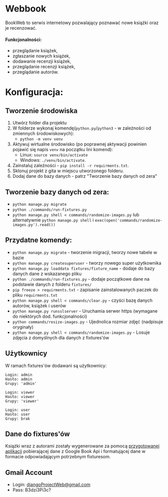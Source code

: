 # Webbook
BookWeb to serwis internetowy pozwalający poznawać nowe książki oraz je recenzować.

#### Funkcjonalności:
- przeglądanie książek,
- zgłaszanie nowych książek,
- dodawanie recenzji książek,
- przeglądanie recenzji książek,
- przeglądanie autorów.

# Konfiguracja:

## Tworzenie środowiska
1. Utwórz folder dla projektu
2. W folderze wykonaj komendę(`python.py`/`python3` - w zależności od zmiennych środowiskowych):
   - `python -m venv venv`
3. Aktywuj wirtualne środowisko (po poprawnej aktywacji powinien pojawić się napis `venv` na początku lini komend):
   - Linux: `source venv/bin/activate` 
   - Windows: `./venv/bin/activate`.
4. Zainstaluj zależności - `pip install -r requirments.txt`.
5. Sklonuj projekt z gita w miejscu utworzonego folderu.
6. Dodaj dane do bazy danych - patrz "Tworzenie bazy danych od zera"

## Tworzenie bazy danych od zera:
- `python manage.py migrate`
- `python ./commands/run-fixtures.py`
- `python manage.py shell < commands/randomize-images.py` lub alternatywnie `python manage.py shell` i `exec(open('commands/randomize-images.py').read())`

## Przydatne komendy:
- `python manage.py migrate` - tworzenie migracji, tworzy nowe tabele w bazie
- `python manage.py createsuperuser` - tworzy nowego super użytkownika
- `python manage.py loaddata fixtures/fixture_name` - dodaje do bazy danych dane z wskazanego pliku
- `python ./commands/run-fixtures.py` - dodaje początkowe dane na podstawie danych z folderu `fixtures/`
- `pip freeze > requirments.txt` - zapisanie zainstalowanych paczek do pliku `requirments.txt` 
- `python manage.py shell < commands/clear.py` - czyści bazę danych autorów, książek i userów
- `python manage.py runsslserver` - Uruchamia serwer https (wymagane do niektórych dod. funkcjonalności)
- `python commands/resize-images.py` - Ujednolica rozmiar zdjęć (nadpisuje oryginały)
- `python manage.py shell < commands/randomize-images.py` - Losuje zdjęcia z domyślnych dla danych z fixtures'ów

## Użytkownicy
W ramach fixtures'ów dodawani są użytkownicy:

```
Login: admin
Hasło: admin
Grupy: 'admin'
```

```
Login: viewer
Hasło: viewer
Grupy: 'viewer'
```

```
Login: user
Hasło: user
Grupy: brak
```

## Dane do fixtures'ów
Książki wraz z autorami zostały wygenerowane za pomocą [przygotowanej aplikacji]((https://github.com/musialpatryk/web-book-fixtures-generator)) pobierającej dane z Google Book Api i formatującej dane w formacie odpowiadającym potrzebnym fixturesom.

## Gmail Account
- Login: djangoProjectWeb@gmail.com
- Pass: B3dzi3Pi3c?